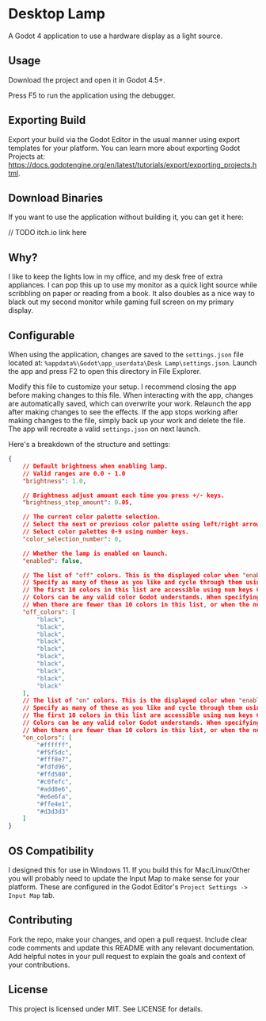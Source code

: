 # Desktop Lamp
A Godot 4 application to use a hardware display as a light source.

## Usage
Download the project and open it in Godot 4.5+.

Press F5 to run the application using the debugger. 

## Exporting Build
Export your build via the Godot Editor in the usual manner using export templates for your platform. You can learn more about exporting Godot Projects at: https://docs.godotengine.org/en/latest/tutorials/export/exporting_projects.html.

## Download Binaries
If you want to use the application without building it, you can get it here: 

// TODO itch.io link here

## Why?
I like to keep the lights low in my office, and my desk free of extra appliances. I can pop this
up to use my monitor as a quick light source while scribbling on paper or reading from a book. It also
doubles as a nice way to black out my second monitor while gaming full screen on my primary display.

## Configurable
When using the application, changes are saved to the `settings.json` file located at: `%appdata%\Godot\app_userdata\Desk Lamp\settings.json`. Launch the app and press F2 to open this directory in File Explorer.

Modify this file to customize your setup. I recommend closing the app before making changes to this file. When interacting with the app, changes are automatically saved, which can overwrite your work. Relaunch the app after making changes to see the effects. If the app stops working after making changes to the file, simply back up your work and delete the file. The app will recreate a valid `settings.json` on next launch.

Here's a breakdown of the structure and settings:

```json
{
    // Default brightness when enabling lamp.
    // Valid ranges are 0.0 - 1.0
	"brightness": 1.0,

    // Brightness adjust amount each time you press +/- keys.
	"brightness_step_amount": 0.05,

    // The current color palette selection.
    // Select the next or previous color palette using left/right arrow keys.
    // Select color palettes 0-9 using number keys.
	"color_selection_number": 0,

    // Whether the lamp is enabled on launch.
	"enabled": false,

    // The list of "off" colors. This is the displayed color when "enabled" = false.
    // Specify as many of these as you like and cycle through them using the left/right arrow keys.
    // The first 10 colors in this list are accessible using num keys 0-9.
    // Colors can be any valid color Godot understands. When specifying hex codes, be sure to inclue the '#' symbol.
    // When there are fewer than 10 colors in this list, or when the number of entries is fewer than the "on_colors" list, the "off" color defaults to "black" when incrementing the color selection.
	"off_colors": [
		"black",
		"black",
		"black",
		"black",
		"black",
		"black",
		"black",
		"black",
		"black",
		"black"
	],
    // The list of "on" colors. This is the displayed color when "enabled" = true.
    // Specify as many of these as you like and cycle through them using the left/right arrow keys.
    // The first 10 colors in this list are accessible using num keys 0-9.
    // Colors can be any valid color Godot understands. When specifying hex codes, be sure to inclue the '#' symbol.
    // When there are fewer than 10 colors in this list, or when the number of entries is fewer than the "off_colors" list, the "on" color defaults to "white" when incrementing the color selection.
	"on_colors": [
		"#ffffff",
		"#f5f5dc",
		"#fff8e7",
		"#fdfd96",
		"#ffd580",
		"#c0fefc",
		"#add8e6",
		"#e6e6fa",
		"#ffe4e1",
		"#d3d3d3"
	]
}
```

## OS Compatibility
I designed this for use in Windows 11. If you build this for Mac/Linux/Other you will probably need
to update the Input Map to make sense for your platform. These are configured in the Godot Editor's `Project Settings -> Input Map` tab.

## Contributing
Fork the repo, make your changes, and open a pull request. Include clear code comments and update this README with any relevant documentation. Add helpful notes in your pull request to explain the goals and context of your contributions.

## License
This project is licensed under MIT. See LICENSE for details.